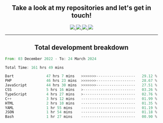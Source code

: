 <h2 align="center">
  Take a look at my repositories and let's get in touch!
</h2>
<p align="center">
  <a href="https://www.instagram.com/rayhanarkan?igsh=MXM3dHhmMTZ3ZWVsaA==">
    <img src="https://img.icons8.com/material-outlined/30/689d6a/instagram.png"/>
  </a>
  <a href="https://www.linkedin.com/in/rayhanarkan/">
    <img src="https://img.icons8.com/material-outlined/30/689d6a/linkedin.png"/>
  </a>
  <a href="">
    <img src="https://img.icons8.com/material-outlined/30/689d6a/geography.png"/>
  </a>
  <a href="mailto:rayhanarkan30@gmail.com">
    <img src="https://img.icons8.com/material-outlined/30/689d6a/email.png"/>
  </a>
</p>

---

<h2 align="center">Total development breakdown</h2>

<p align="center">
<!--START_SECTION:waka-->

```rust
From: 03 December 2022 - To: 24 March 2024

Total Time: 161 hrs 49 mins

Dart               47 hrs 7 mins   >>>>>>>------------------   29.12 %
PHP                46 hrs 23 mins  >>>>>>>------------------   28.67 %
JavaScript         44 hrs 30 mins  >>>>>>>------------------   27.51 %
CSS                5 hrs 16 mins   >------------------------   03.26 %
TypeScript         4 hrs 27 mins   >------------------------   02.76 %
C++                3 hrs 12 mins   -------------------------   01.99 %
HTML               2 hrs 10 mins   -------------------------   01.35 %
YAML               1 hr 55 mins    -------------------------   01.19 %
JSON               1 hr 54 mins    -------------------------   01.18 %
Bash               1 hr 27 mins    -------------------------   00.90 %
```

<!--END_SECTION:waka-->
</p>
